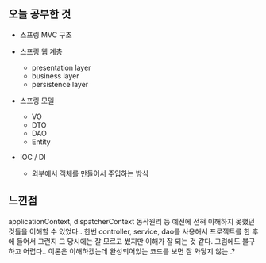 ## 오늘 공부한 것

- 스프링 MVC 구조
- 스프링 웹 계층
    - presentation layer
    - business layer
    - persistence layer

- 스프링 모델
    - VO
    - DTO
    - DAO
    - Entity

- IOC / DI
    - 외부에서 객체를 만들어서 주입하는 방식


## 느낀점

applicationContext, dispatcherContext 동작원리 등 예전에 전혀 이해하지 못했던 것들을 이해할 수 있었다.. 한번 controller, service, dao를 사용해서 프로젝트를 한 후에 들어서 그런지 그 당시에는 잘 모르고 썼지만 이해가 잘 되는 것 같다. 그럼에도 불구하고 어렵다.. 이론은 이해하겠는데 완성되어있는 코드를 보면 잘 와닿지 않는..?

